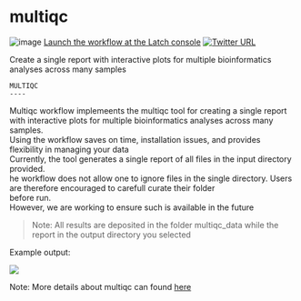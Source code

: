 # multiqc
![image](https://user-images.githubusercontent.com/96872843/176043639-359d461a-2185-4f68-ae09-be005285ce16.png)
[Launch the workflow at the Latch console](https://console.latch.bio/explore/63324/info)
 [![Twitter URL](https://img.shields.io/twitter/url/https/twitter.com/ge_odette.svg?style=social&label=Follow%20%40ge_odette)](https://twitter.com/ge_odette)

Create a single report with interactive plots for multiple bioinformatics analyses across many samples

    MULTIQC
    ----
 Multiqc workflow implemeents the multiqc tool for creating a single report with interactive plots for multiple bioinformatics analyses across many samples.<br>
 Using the workflow saves on time, installation issues, and provides flexibility in managing your data<br>
 Currently, the tool generates a single report of all files in the input directory provided.<br>
  he workflow does not allow one to ignore files in the single directory. Users are therefore encouraged to carefull curate their folder<br>
    before run.<br>
 However, we are working to ensure such is available in the future

> Note: All results are deposited in the folder multiqc_data while the report in the output directory you selected

Example output:<br>

![](https://multiqc.info/docs/images/toolbox_highlight.png) 

Note: More details about multiqc can found [here](https://multiqc.info/docs/)


